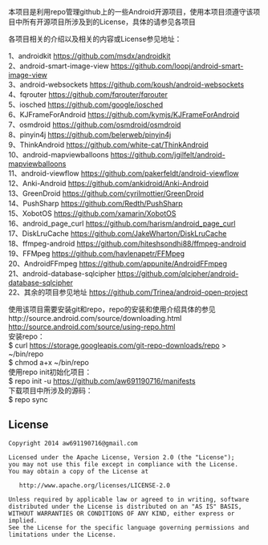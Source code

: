 本项目是利用repo管理github上的一些Android开源项目，使用本项目须遵守该项目中所有开源项目所涉及到的License，具体的请参见各项目

各项目相关的介绍以及相关的内容或License参见地址：

1、androidkit                  https://github.com/msdx/androidkit<br/>
2、android-smart-image-view    https://github.com/loopj/android-smart-image-view<br/>
3、android-websockets          https://github.com/koush/android-websockets<br/>
4、fqrouter                    https://github.com/fqrouter/fqrouter<br/>
5、iosched                     https://github.com/google/iosched<br/>
6、KJFrameForAndroid           https://github.com/kymjs/KJFrameForAndroid<br/>
7、osmdroid                    https://github.com/osmdroid/osmdroid<br/>
8、pinyin4j                    https://github.com/belerweb/pinyin4j<br/>
9、ThinkAndroid                https://github.com/white-cat/ThinkAndroid<br/>
10、android-mapviewballoons    https://github.com/jgilfelt/android-mapviewballoons<br/>
11、android-viewflow           https://github.com/pakerfeldt/android-viewflow<br/>
12、Anki-Android               https://github.com/ankidroid/Anki-Android<br/>
13、GreenDroid                 https://github.com/cyrilmottier/GreenDroid<br/>
14、PushSharp                  https://github.com/Redth/PushSharp<br/>
15、XobotOS                    https://github.com/xamarin/XobotOS<br/>
16、android_page_curl          https://github.com/harism/android_page_curl<br/>
17、DiskLruCache               https://github.com/JakeWharton/DiskLruCache<br/>
18、ffmpeg-android             https://github.com/hiteshsondhi88/ffmpeg-android<br/>
19、FFMpeg                     https://github.com/havlenapetr/FFMpeg<br/>
20、AndroidFFmpeg              https://github.com/appunite/AndroidFFmpeg<br/>
21、android-database-sqlcipher https://github.com/qlcipher/android-database-sqlcipher<br/>
22、其余的项目参见地址         https://github.com/Trinea/android-open-project<br/>

使用该项目需要安装git和repo，repo的安装和使用介绍具体的参见http://source.android.com/source/downloading.html<br/>http://source.android.com/source/using-repo.html<br/>
安装repo：<br/>
		$ curl https://storage.googleapis.com/git-repo-downloads/repo > ~/bin/repo<br/>
		$ chmod a+x ~/bin/repo<br/>
使用repo init初始化项目：<br/>
		$ repo init -u https://github.com/aw691190716/manifests<br/>
下载项目中所涉及的源码：<br/>
		$ repo sync<br/>

## License

    Copyright 2014 aw691190716@gmail.com

    Licensed under the Apache License, Version 2.0 (the "License");
    you may not use this file except in compliance with the License.
    You may obtain a copy of the License at

       http://www.apache.org/licenses/LICENSE-2.0

    Unless required by applicable law or agreed to in writing, software
    distributed under the License is distributed on an "AS IS" BASIS,
    WITHOUT WARRANTIES OR CONDITIONS OF ANY KIND, either express or implied.
    See the License for the specific language governing permissions and
    limitations under the License.
